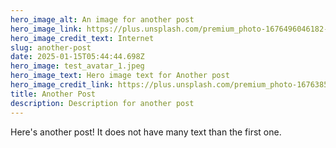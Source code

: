 ```yaml
---
hero_image_alt: An image for another post
hero_image_link: https://plus.unsplash.com/premium_photo-1676496046182-356a6a0ed002?q=80&w=1176&auto=format&fit=crop&ixlib=rb-4.0.3&ixid=M3wxMjA3fDB8MHxwaG90by1wYWdlfHx8fGVufDB8fHx8fA%3D%3D
hero_image_credit_text: Internet
slug: another-post
date: 2025-01-15T05:44:44.698Z
hero_image: test_avatar_1.jpeg
hero_image_text: Hero image text for Another post
hero_image_credit_link: https://plus.unsplash.com/premium_photo-1676385777209-1d435cc69c5a?q=80&w=1170&auto=format&fit=crop&ixlib=rb-4.0.3&ixid=M3wxMjA3fDB8MHxwaG90by1wYWdlfHx8fGVufDB8fHx8fA%3D%3D
title: Another Post
description: Description for another post
---
```


Here's another post! It does not have many text than the first one.

